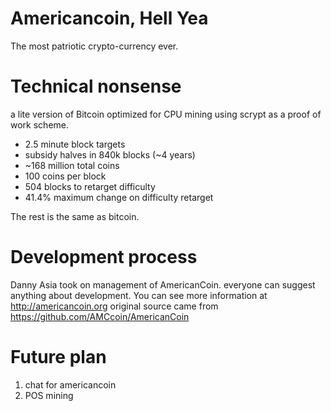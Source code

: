 Americancoin, Hell Yea
=========

The most patriotic crypto-currency ever.

Technical nonsense 
=========

a lite version of Bitcoin optimized for CPU mining using scrypt as a proof of work scheme.

<ul>
<li>2.5 minute block targets</li>
<li>subsidy halves in 840k blocks (~4 years)</li>
<li>~168 million total coins</li>
<li>100 coins per block</li>
<li>504 blocks to retarget difficulty</li>
<li>41.4% maximum change on difficulty retarget</li>
</ul>

The rest is the same as bitcoin.

Development process
=========

Danny Asia took on management of AmericanCoin.
everyone can suggest anything about development.
You can see more information at http://americancoin.org
original source came from https://github.com/AMCcoin/AmericanCoin

Future plan
=========
1. chat for americancoin
2. POS mining
